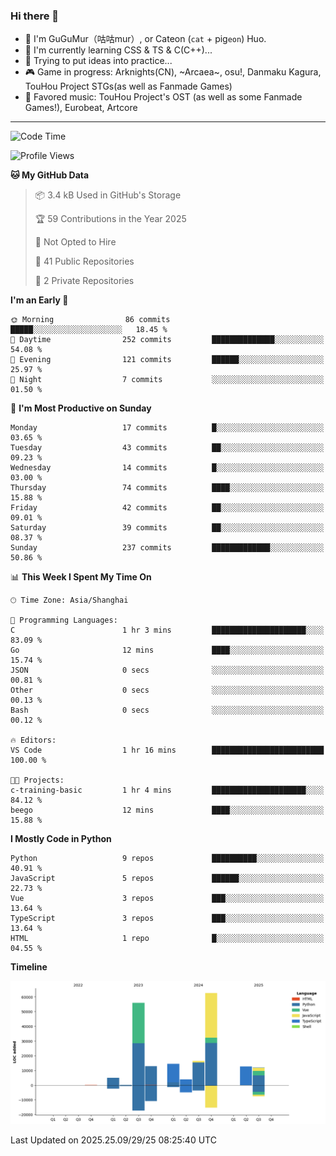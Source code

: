 ### Hi there 👋

- 🧐 I'm GuGuMur（咕咕mur）, or Cateon (`cat` + pig`eon`) Huo.
- 🌱 I'm currently learning CSS & TS & C(C++)...
- 🤔 Trying to put ideas into practice...
- 🎮 Game in progress: Arknights(CN), ~Arcaea~, osu!, Danmaku Kagura, TouHou Project STGs(as well as Fanmade Games)
- 🎵 Favored music: TouHou Project's OST (as well as some Fanmade Games!), Eurobeat, Artcore

----
<!--START_SECTION:waka-->
![Code Time](http://img.shields.io/badge/Code%20Time-82%20hrs%2045%20mins-blue)

![Profile Views](http://img.shields.io/badge/Profile%20Views-2-blue)

**🐱 My GitHub Data** 

> 📦 3.4 kB Used in GitHub's Storage 
 > 
> 🏆 59 Contributions in the Year 2025
 > 
> 🚫 Not Opted to Hire
 > 
> 📜 41 Public Repositories 
 > 
> 🔑 2 Private Repositories 
 > 
**I'm an Early 🐤** 

```text
🌞 Morning                86 commits          █████░░░░░░░░░░░░░░░░░░░░   18.45 % 
🌆 Daytime                252 commits         ██████████████░░░░░░░░░░░   54.08 % 
🌃 Evening                121 commits         ██████░░░░░░░░░░░░░░░░░░░   25.97 % 
🌙 Night                  7 commits           ░░░░░░░░░░░░░░░░░░░░░░░░░   01.50 % 
```
📅 **I'm Most Productive on Sunday** 

```text
Monday                   17 commits          █░░░░░░░░░░░░░░░░░░░░░░░░   03.65 % 
Tuesday                  43 commits          ██░░░░░░░░░░░░░░░░░░░░░░░   09.23 % 
Wednesday                14 commits          █░░░░░░░░░░░░░░░░░░░░░░░░   03.00 % 
Thursday                 74 commits          ████░░░░░░░░░░░░░░░░░░░░░   15.88 % 
Friday                   42 commits          ██░░░░░░░░░░░░░░░░░░░░░░░   09.01 % 
Saturday                 39 commits          ██░░░░░░░░░░░░░░░░░░░░░░░   08.37 % 
Sunday                   237 commits         █████████████░░░░░░░░░░░░   50.86 % 
```


📊 **This Week I Spent My Time On** 

```text
🕑︎ Time Zone: Asia/Shanghai

💬 Programming Languages: 
C                        1 hr 3 mins         █████████████████████░░░░   83.09 % 
Go                       12 mins             ████░░░░░░░░░░░░░░░░░░░░░   15.74 % 
JSON                     0 secs              ░░░░░░░░░░░░░░░░░░░░░░░░░   00.81 % 
Other                    0 secs              ░░░░░░░░░░░░░░░░░░░░░░░░░   00.13 % 
Bash                     0 secs              ░░░░░░░░░░░░░░░░░░░░░░░░░   00.12 % 

🔥 Editors: 
VS Code                  1 hr 16 mins        █████████████████████████   100.00 % 

🐱‍💻 Projects: 
c-training-basic         1 hr 4 mins         █████████████████████░░░░   84.12 % 
beego                    12 mins             ████░░░░░░░░░░░░░░░░░░░░░   15.88 % 
```

**I Mostly Code in Python** 

```text
Python                   9 repos             ██████████░░░░░░░░░░░░░░░   40.91 % 
JavaScript               5 repos             ██████░░░░░░░░░░░░░░░░░░░   22.73 % 
Vue                      3 repos             ███░░░░░░░░░░░░░░░░░░░░░░   13.64 % 
TypeScript               3 repos             ███░░░░░░░░░░░░░░░░░░░░░░   13.64 % 
HTML                     1 repo              █░░░░░░░░░░░░░░░░░░░░░░░░   04.55 % 
```



**Timeline**

![Lines of Code chart](https://raw.githubusercontent.com/GuGuMur/GuGuMur/main/assets/bar_graph.png)


 Last Updated on 2025.25.09/29/25 08:25:40 UTC
<!--END_SECTION:waka-->

<!-- ![Metrics](https://metrics.lecoq.io/GuGuMur?template=classic&config.timezone=Asia%2FShanghai) -->
